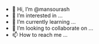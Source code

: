 - 👋 Hi, I’m @mansourash
- 👀 I’m interested in ...
- 🌱 I’m currently learning ...
- 💞️ I’m looking to collaborate on ...
- 📫 How to reach me ...

<!---
mansourash/mansourash is a ✨ special ✨ repository because its `README.md` (this file) appears on your GitHub profile.
You can click the Preview link to take a look at your changes.
--->
